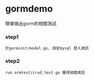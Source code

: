 # gormdemo

簡單做出gorm的相關測試
### step1
    於gorminit/model.go, 設定mysql 登入資訊  
### step2
    run ormtest/crud_test.go 獲得相關資訊
